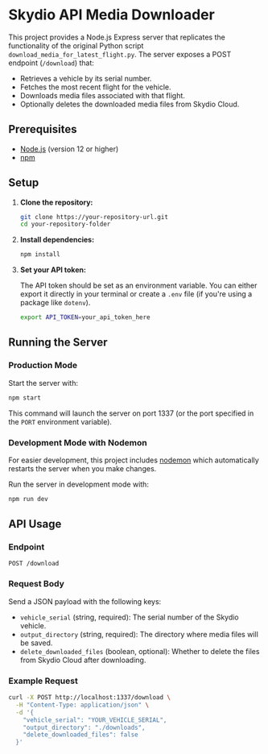 # Skydio API Media Downloader

This project provides a Node.js Express server that replicates the functionality of the original Python script `download_media_for_latest_flight.py`. The server exposes a POST endpoint (`/download`) that:

- Retrieves a vehicle by its serial number.
- Fetches the most recent flight for the vehicle.
- Downloads media files associated with that flight.
- Optionally deletes the downloaded media files from Skydio Cloud.

## Prerequisites

- [Node.js](https://nodejs.org/) (version 12 or higher)
- [npm](https://www.npmjs.com/)

## Setup

1. **Clone the repository:**

   ```bash
   git clone https://your-repository-url.git
   cd your-repository-folder
   ```

2. **Install dependencies:**

   ```bash
   npm install
   ```

3. **Set your API token:**

   The API token should be set as an environment variable. You can either export it directly in your terminal or create a `.env` file (if you're using a package like `dotenv`).

   ```bash
   export API_TOKEN=your_api_token_here
   ```

## Running the Server

### Production Mode

Start the server with:

```bash
npm start
```

This command will launch the server on port 1337 (or the port specified in the `PORT` environment variable).

### Development Mode with Nodemon

For easier development, this project includes [nodemon](https://nodemon.io/) which automatically restarts the server when you make changes.

Run the server in development mode with:

   ```bash
   npm run dev
   ```

## API Usage

### Endpoint

`POST /download`

### Request Body

Send a JSON payload with the following keys:

- `vehicle_serial` (string, required): The serial number of the Skydio vehicle.
- `output_directory` (string, required): The directory where media files will be saved.
- `delete_downloaded_files` (boolean, optional): Whether to delete the files from Skydio Cloud after downloading.

### Example Request

```bash
curl -X POST http://localhost:1337/download \
  -H "Content-Type: application/json" \
  -d '{
    "vehicle_serial": "YOUR_VEHICLE_SERIAL",
    "output_directory": "./downloads",
    "delete_downloaded_files": false
  }'
```
